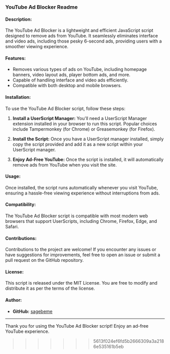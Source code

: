 ### YouTube Ad Blocker Readme


#### Description:
The YouTube Ad Blocker is a lightweight and efficient JavaScript script designed to remove ads from YouTube. It seamlessly eliminates interface and video ads, including those pesky 6-second ads, providing users with a smoother viewing experience.

#### Features:
- Removes various types of ads on YouTube, including homepage banners, video layout ads, player bottom ads, and more.
- Capable of handling interface and video ads efficiently.
- Compatible with both desktop and mobile browsers.

#### Installation:
To use the YouTube Ad Blocker script, follow these steps:

1. **Install a UserScript Manager:** You'll need a UserScript Manager extension installed in your browser to run this script. Popular choices include Tampermonkey (for Chrome) or Greasemonkey (for Firefox).
   
2. **Install the Script:** Once you have a UserScript manager installed, simply copy the script provided and add it as a new script within your UserScript manager.

3. **Enjoy Ad-Free YouTube:** Once the script is installed, it will automatically remove ads from YouTube when you visit the site.

#### Usage:
Once installed, the script runs automatically whenever you visit YouTube, ensuring a hassle-free viewing experience without interruptions from ads.

#### Compatibility:
The YouTube Ad Blocker script is compatible with most modern web browsers that support UserScripts, including Chrome, Firefox, Edge, and Safari.

#### Contributions:
Contributions to the project are welcome! If you encounter any issues or have suggestions for improvements, feel free to open an issue or submit a pull request on the GitHub repository.

#### License:
This script is released under the MIT License. You are free to modify and distribute it as per the terms of the license.

#### Author:
- **GitHub:** [sagebeme](https://github.com/sagebeme)


---

Thank you for using the YouTube Ad Blocker script! Enjoy an ad-free YouTube experience.

>>>>>>> 5613f024ef6fd5b2666309a3a2186e535161b5eb